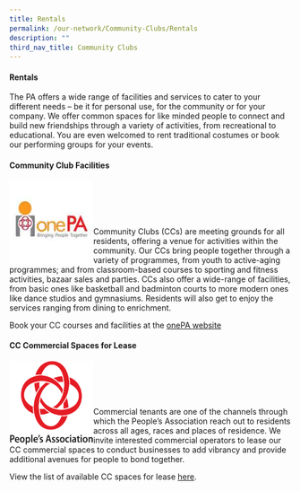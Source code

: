 ```yaml
---
title: Rentals
permalink: /our-network/Community-Clubs/Rentals
description: ""
third_nav_title: Community Clubs
---
```

#### Rentals

The PA offers a wide range of facilities and services to cater to your different needs – be it for personal use, for the community or for your company. We offer common spaces for like minded people to connect and build new friendships through a variety of activities, from recreational to educational. You are even welcomed to rent traditional costumes or book our performing groups for your events.

#### Community Club Facilities

<img style="height:150px;width:150px"  align="left" src="/images/Our%20Network/Community%20Club/onepalogo.jpg"><br><br><br><br>

Community Clubs (CCs) are meeting grounds for all residents, offering a venue for activities within the community. Our CCs bring people together through a variety of programmes, from youth to active-aging programmes; and from classroom-based courses to sporting and fitness activities, bazaar sales and parties. CCs also offer a wide-range of facilities, from basic ones like basketball and badminton courts to more modern ones like dance studios and gymnasiums. Residents will also get to enjoy the services ranging from dining to enrichment.

Book your CC courses and facilities at the [onePA website](https://www.onepa.gov.sg/)

#### CC Commercial Spaces for Lease
<img style="height:150px;width:150px"  align="left" src="/images/PA%20Logo%202015%20(PNG).png"><br><br><br><br>
		 

Commercial tenants are one of the channels through which the People’s Association reach out to residents across all ages, races and places of residence. We invite interested commercial operators to lease our CC commercial spaces to conduct businesses to add vibrancy and provide additional avenues for people to bond together.

View the list of available CC spaces for lease [here]().